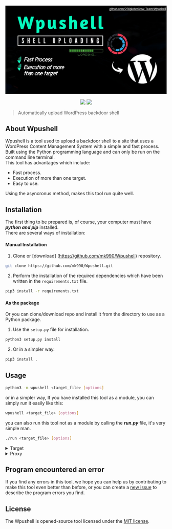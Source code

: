 <p align="center"><img src="https://raw.githubusercontent.com/22XploiterCrew-Team/Wpushell/main/pictures/main-logo.jpg" /></p>

<p align="center">
   <img src="https://img.shields.io/badge/Python-3.10.6-blue?style=flat-square"/>
   <img src="https://img.shields.io/badge/aiohttp-3.8.1-red?style=flat-square"/>
</p>

> Automatically upload WordPress backdoor shell

## About Wpushell

Wpushell is a tool used to upload a backdoor shell to a site that uses a WordPress Content Management System with a simple and fast process.
Built using the Python programming language and can only be run on the command line terminal.
<br/>
This tool has advantages which include:

- Fast process.
- Execution of more than one target.
- Easy to use.

Using the asyncronus method, makes this tool run quite well.

## Installation

The first thing to be prepared is, of course, your computer must have ***python and pip*** installed.
<br>
There are several ways of installation:
#### Manual Installation
1. Clone or [download] (https://github.com/mk990/Wpushell) repository.
```sh
git clone https://github.com/mk990/Wpushell.git
```

2. Perform the installation of the required dependencies which have been written in the `requirements.txt` file.
```sh
pip3 install -r requirements.txt
```

#### As the package
Or you can clone/download repo and install it from the directory to use as a Python package.

1. Use the `setup.py` file for installation.
```sh
python3 setup.py install
```
2. Or in a simpler way.
```sh
pip3 install .
```

## Usage

```sh
python3 -m wpushell <target_file> [options]
```

or in a simpler way, If you have installed this tool as a module, you can simply run it easily like this:

```sh
wpushell <target_file> [options]
```

you can also run this tool not as a module by calling the ***run.py*** file, it's very simple man.

```sh
./run <target_file> [options]
```

<details>
<summary>Target</summary>
<br/>

Simple to use by adding one argument to fetch/read files from the target site:
```sh
wpushell sites.txt
```

Or combine tool with other through input/output pipelining:
```sh
cat randsx/22xploitercrew/wordpress-sites.txt | wpushell -fstdin
```

#### Target text format (IMPORTANT)

To be able to upload your backdoor shell, you must first have managed to find the ***username and password (credentials)*** used to login to the target site.
<br/>
In order for the program to read the target you have specified, the expected format should be like this:
```txt
https://target1.com/ -> [username::password]
https://target2.com/ -> [username2::password2]
```

So the `->` character is the separator between the site and the credentials, the credentials are wrapped in square brackets and separated using the `::` character.
Maybe this is a bit complicated, but this is the only way that comes to my mind :D.
</details>

<details>
<summary>Proxy</summary>
<br/>

This tool is supported by a proxy that can be used to make HTTP requests, simply do it like this:
```sh
wpushell sites.txt -x socks5://127.0.0.1:1337
```

This tool expects a proxy of type ***socks5***, so I hope you do what it says.
<br/>
You can search for proxies through the websites of free proxy providers such as https://spys.one/en/socks-proxy-list/.
</details>

## Program encountered an error

If you find any errors in this tool, we hope you can help us by contributing to make this tool even better than before, or you can create a [new issue](https://github.com/22XploiterCrew-Team/Wpushell/issues/new/choose) to describe the program errors you find.

## License

The Wpushell is opened-source tool licensed under the [MIT license](https://opensource.org/licenses/MIT).
